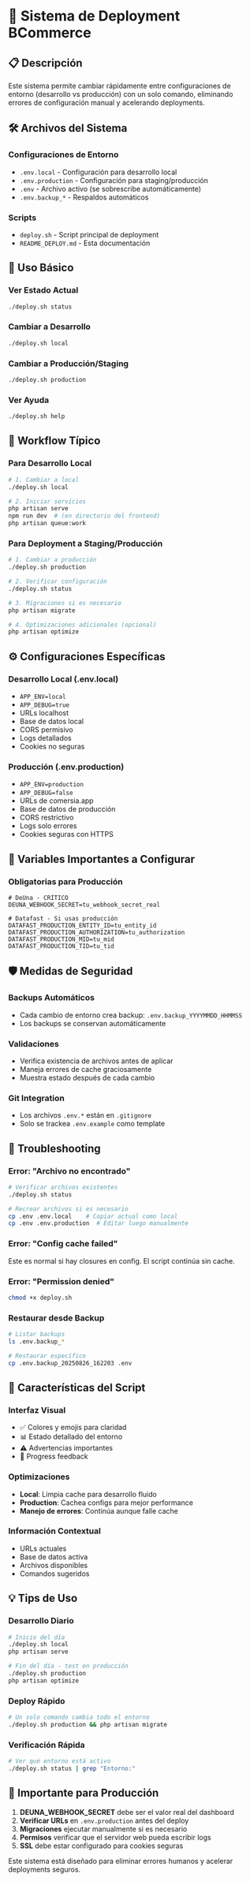 # 🚀 Sistema de Deployment BCommerce

## 📋 Descripción

Este sistema permite cambiar rápidamente entre configuraciones de entorno (desarrollo vs producción) con un solo comando, eliminando errores de configuración manual y acelerando deployments.

## 🛠️ Archivos del Sistema

### Configuraciones de Entorno
- `.env.local` - Configuración para desarrollo local
- `.env.production` - Configuración para staging/producción
- `.env` - Archivo activo (se sobrescribe automáticamente)
- `.env.backup_*` - Respaldos automáticos

### Scripts
- `deploy.sh` - Script principal de deployment
- `README_DEPLOY.md` - Esta documentación

## 🎯 Uso Básico

### Ver Estado Actual
```bash
./deploy.sh status
```

### Cambiar a Desarrollo
```bash
./deploy.sh local
```

### Cambiar a Producción/Staging
```bash
./deploy.sh production
```

### Ver Ayuda
```bash
./deploy.sh help
```

## 🔄 Workflow Típico

### Para Desarrollo Local
```bash
# 1. Cambiar a local
./deploy.sh local

# 2. Iniciar servicios
php artisan serve
npm run dev  # (en directorio del frontend)
php artisan queue:work
```

### Para Deployment a Staging/Producción
```bash
# 1. Cambiar a producción
./deploy.sh production

# 2. Verificar configuración
./deploy.sh status

# 3. Migraciones si es necesario
php artisan migrate

# 4. Optimizaciones adicionales (opcional)
php artisan optimize
```

## ⚙️ Configuraciones Específicas

### Desarrollo Local (.env.local)
- `APP_ENV=local`
- `APP_DEBUG=true` 
- URLs localhost
- Base de datos local
- CORS permisivo
- Logs detallados
- Cookies no seguras

### Producción (.env.production)
- `APP_ENV=production`
- `APP_DEBUG=false`
- URLs de comersia.app
- Base de datos de producción
- CORS restrictivo
- Logs solo errores
- Cookies seguras con HTTPS

## 🔐 Variables Importantes a Configurar

### Obligatorias para Producción
```env
# DeUna - CRÍTICO
DEUNA_WEBHOOK_SECRET=tu_webhook_secret_real

# Datafast - Si usas producción
DATAFAST_PRODUCTION_ENTITY_ID=tu_entity_id
DATAFAST_PRODUCTION_AUTHORIZATION=tu_authorization
DATAFAST_PRODUCTION_MID=tu_mid
DATAFAST_PRODUCTION_TID=tu_tid
```

## 🛡️ Medidas de Seguridad

### Backups Automáticos
- Cada cambio de entorno crea backup: `.env.backup_YYYYMMDD_HHMMSS`
- Los backups se conservan automáticamente

### Validaciones
- Verifica existencia de archivos antes de aplicar
- Maneja errores de cache graciosamente
- Muestra estado después de cada cambio

### Git Integration
- Los archivos `.env.*` están en `.gitignore`
- Solo se trackea `.env.example` como template

## 🔧 Troubleshooting

### Error: "Archivo no encontrado"
```bash
# Verificar archivos existentes
./deploy.sh status

# Recrear archivos si es necesario
cp .env .env.local    # Copiar actual como local
cp .env .env.production  # Editar luego manualmente
```

### Error: "Config cache failed"
Este es normal si hay closures en config. El script continúa sin cache.

### Error: "Permission denied"
```bash
chmod +x deploy.sh
```

### Restaurar desde Backup
```bash
# Listar backups
ls .env.backup_*

# Restaurar específico
cp .env.backup_20250826_162203 .env
```

## 🎨 Características del Script

### Interfaz Visual
- ✅ Colores y emojis para claridad
- 📊 Estado detallado del entorno
- ⚠️ Advertencias importantes
- 🔄 Progress feedback

### Optimizaciones
- **Local**: Limpia cache para desarrollo fluido
- **Production**: Cachea configs para mejor performance
- **Manejo de errores**: Continúa aunque falle cache

### Información Contextual
- URLs actuales
- Base de datos activa
- Archivos disponibles
- Comandos sugeridos

## 💡 Tips de Uso

### Desarrollo Diario
```bash
# Inicio del día
./deploy.sh local
php artisan serve

# Fin del día - test en producción
./deploy.sh production
php artisan optimize
```

### Deploy Rápido
```bash
# Un solo comando cambia todo el entorno
./deploy.sh production && php artisan migrate
```

### Verificación Rápida
```bash
# Ver qué entorno está activo
./deploy.sh status | grep "Entorno:"
```

## 🚨 Importante para Producción

1. **DEUNA_WEBHOOK_SECRET** debe ser el valor real del dashboard
2. **Verificar URLs** en `.env.production` antes del deploy
3. **Migraciones** ejecutar manualmente si es necesario
4. **Permisos** verificar que el servidor web pueda escribir logs
5. **SSL** debe estar configurado para cookies seguras

Este sistema está diseñado para eliminar errores humanos y acelerar deployments seguros.